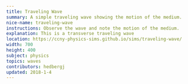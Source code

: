 ```yaml
---
title: Traveling Wave
summary: A simple traveling wave showing the motion of the medium.
nice-name: traveling-wave
instructions: Observe the wave and note the motion of the medium.
explanation: This is a transverse traveling wave
location: https://ccny-physics-sims.github.io/sims/traveling-wave/
width: 700
height: 400
subject: physics
topics: waves
contributors: hedbergj
updated: 2018-1-4
---
```

